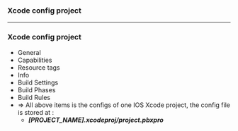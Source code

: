 ### Xcode config project

------------------------

### Xcode config project
  - General
  - Capabilities
  - Resource tags
  - Info
  - Build Settings
  - Build Phases
  - Build Rules
  - => All above items is the configs of one IOS Xcode project, the config file is stored at : 
    - ***[PROJECT_NAME].xcodeproj/project.pbxpro***
